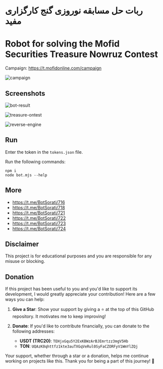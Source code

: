 # ربات حل مسابقه نوروزی گنج کارگزاری مفید
# Robot for solving the Mofid Securities Treasure Nowruz Contest

Campaign: https://t.mofidonline.com/campaign

![campaign](https://github.com/user-attachments/assets/ec1d5e77-8180-4381-a4e8-a1ed217c34cb)

## Screenshots
![bot-result](https://github.com/user-attachments/assets/abb82440-99af-4d5b-b449-6331073d24ec)

![treasure-ontest](https://github.com/user-attachments/assets/1792f686-849e-4cd4-8338-95ee7a3c55b0)

![reverse-engine](https://github.com/user-attachments/assets/e50389ce-a101-43d5-8230-4a36b0aed33a)

## Run
Enter the token in the `tokens.json` file.

Run the following commands:
```
npm i
node bot.mjs --help
```

## More
- https://t.me/BotSorati/716
- https://t.me/BotSorati/718
- https://t.me/BotSorati/721
- https://t.me/BotSorati/722
- https://t.me/BotSorati/723
- https://t.me/BotSorati/724

## Disclaimer
This project is for educational purposes and you are responsible for any misuse or blocking.

## Donation
If this project has been useful to you and you'd like to support its development, I would greatly appreciate your contribution! Here are a few ways you can help:

1. **Give a Star**: Show your support by giving a ⭐ at the top of this GitHub repository. It motivates me to keep improving!
2. **Donate**: If you'd like to contribute financially, you can donate to the following addresses:

   - **USDT (TRC20)**: `TEHjxGqu5Y2ExKBWzArBJEmrtzz3mgV5Hb`
   - **TON**: `UQAzK0qhttfz1kte3auTXGqVeRul0SyFaCZORFyV1WmYlZQj`

Your support, whether through a star or a donation, helps me continue working on projects like this. Thank you for being a part of this journey! 🚀


